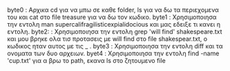 byte0 : Αρχικα cd για να μπω σε καθε folder, ls για να δω τα περιεχομενα του και cat στο file treasure για να δω τον κωδικο.
byte1 : Χρησιμοποιησα την εντολη man supercalifragilisticexpialidocious και μας εδειξε τι κανει η εντολη.
byte2: : Χρησιμοποιησα την εντολη grep 'will find' shakespeare.txt και μου βρηκε ολα τισ προτασεις με will find στο file shakespear.txt, ο κωδικος ηταν αυτος με τις _ .
byte3 : Χρησιμοποιησα την εντολη diff και τα ονοματα των δυο αρχειων.
byet4 : Χρησιμοποιησα την εντολη find -name 'cup.txt' για α βρω το path, εκανα ls στο ζητουμενο file 
